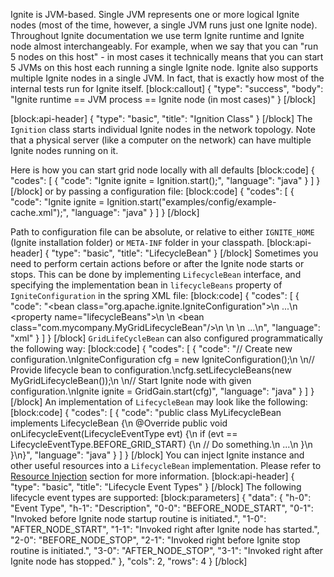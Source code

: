 <!--
  Licensed to the Apache Software Foundation (ASF) under one or more
  contributor license agreements.  See the NOTICE file distributed with
  this work for additional information regarding copyright ownership.
  The ASF licenses this file to You under the Apache License, Version 2.0
  (the "License"); you may not use this file except in compliance with
  the License.  You may obtain a copy of the License at

       http://www.apache.org/licenses/LICENSE-2.0

  Unless required by applicable law or agreed to in writing, software
  distributed under the License is distributed on an "AS IS" BASIS,
  WITHOUT WARRANTIES OR CONDITIONS OF ANY KIND, either express or implied.
  See the License for the specific language governing permissions and
  limitations under the License.
-->


Ignite is JVM-based. Single JVM represents one or more logical Ignite nodes (most of the time, however, a single JVM runs just one Ignite node). Throughout Ignite documentation we use term Ignite runtime and Ignite node almost interchangeably. For example, when we say that you can "run 5 nodes on this host" - in most cases it technically means that you can start 5 JVMs on this host each running a single Ignite node. Ignite also supports multiple Ignite nodes in a single JVM. In fact, that is exactly how most of the internal tests run for Ignite itself.
[block:callout]
{
  "type": "success",
  "body": "Ignite runtime == JVM process == Ignite node (in most cases)"
}
[/block]

[block:api-header]
{
  "type": "basic",
  "title": "Ignition Class"
}
[/block]
The `Ignition` class starts individual Ignite nodes in the network topology. Note that a physical server (like a computer on the network) can have multiple Ignite nodes running on it.

Here is how you can start grid node locally with all defaults
[block:code]
{
  "codes": [
    {
      "code": "Ignite ignite = Ignition.start();",
      "language": "java"
    }
  ]
}
[/block]
or by passing a configuration file:
[block:code]
{
  "codes": [
    {
      "code": "Ignite ignite = Ignition.start(\"examples/config/example-cache.xml\");",
      "language": "java"
    }
  ]
}
[/block]

Path to configuration file can be absolute, or relative to either `IGNITE_HOME` (Ignite installation folder) or `META-INF` folder in your classpath.
[block:api-header]
{
  "type": "basic",
  "title": "LifecycleBean"
}
[/block]
Sometimes you need to perform certain actions before or after the Ignite node starts or stops. This can be done by implementing `LifecycleBean` interface, and specifying the implementation bean in `lifecycleBeans` property of `IgniteConfiguration` in the spring XML file:
[block:code]
{
  "codes": [
    {
      "code": "<bean class=\"org.apache.ignite.IgniteConfiguration\">\n    ...\n    <property name=\"lifecycleBeans\">\n        <list>\n            <bean class=\"com.mycompany.MyGridLifecycleBean\"/>\n        </list>\n    </property>\n    ...\n</bean>",
      "language": "xml"
    }
  ]
}
[/block]
`GridLifeCycleBean` can also configured programmatically the following way:
[block:code]
{
  "codes": [
    {
      "code": "// Create new configuration.\nIgniteConfiguration cfg = new IgniteConfiguration();\n \n// Provide lifecycle bean to configuration.\ncfg.setLifecycleBeans(new MyGridLifecycleBean());\n \n// Start Ignite node with given configuration.\nIgnite ignite = GridGain.start(cfg)",
      "language": "java"
    }
  ]
}
[/block]
An implementation of `LifecycleBean` may look like the following:
[block:code]
{
  "codes": [
    {
      "code": "public class MyLifecycleBean implements LifecycleBean {\n    @Override public void onLifecycleEvent(LifecycleEventType evt) {\n        if (evt == LifecycleEventType.BEFORE_GRID_START) {\n            // Do something.\n            ...\n        }\n    }\n}",
      "language": "java"
    }
  ]
}
[/block]
You can inject Ignite instance and other useful resources into a `LifecycleBean` implementation. Please refer to [Resource Injection](/docs/resource-injection) section for more information.
[block:api-header]
{
  "type": "basic",
  "title": "Lifecycle Event Types"
}
[/block]
The following lifecycle event types are supported:
[block:parameters]
{
  "data": {
    "h-0": "Event Type",
    "h-1": "Description",
    "0-0": "BEFORE_NODE_START",
    "0-1": "Invoked before Ignite node startup routine is initiated.",
    "1-0": "AFTER_NODE_START",
    "1-1": "Invoked right after Ignite node has started.",
    "2-0": "BEFORE_NODE_STOP",
    "2-1": "Invoked right before Ignite stop routine is initiated.",
    "3-0": "AFTER_NODE_STOP",
    "3-1": "Invoked right after Ignite node has stopped."
  },
  "cols": 2,
  "rows": 4
}
[/block]